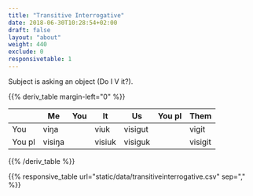 ```yaml
---
title: "Transitive Interrogative"
date: 2018-06-30T10:28:54+02:00
draft: false
layout: "about"
weight: 440
exclude: 0
responsivetable: 1
---
```

Subject is asking an object (Do I V it?).

{{% deriv_table margin-left="0" %}}

|        | Me     | You | It     | Us      | You pl | Them    |
|--------|--------|-----|--------|---------|--------|---------|
| You    | viŋa   |     | viuk   | visigut |        | vigit   |
| You pl | visiŋa |     | visiuk | visiguk |        | visigit |
{{% /deriv_table %}}


{{% responsive_table url="static/data/transitiveinterrogative.csv" sep="," %}}